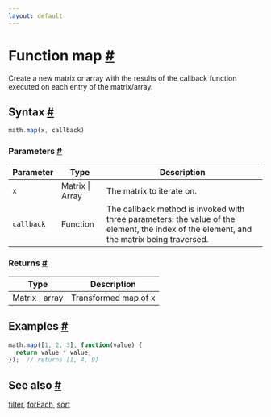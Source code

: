 ```yaml
---
layout: default
---
```


<h1 id="function-map">Function map <a href="#function-map" title="Permalink">#</a></h1>

Create a new matrix or array with the results of the callback function executed on
each entry of the matrix/array.


<h2 id="syntax">Syntax <a href="#syntax" title="Permalink">#</a></h2>

```js
math.map(x, callback)
```

<h3 id="parameters">Parameters <a href="#parameters" title="Permalink">#</a></h3>

Parameter | Type | Description
--------- | ---- | -----------
`x` | Matrix &#124; Array | The matrix to iterate on.
`callback` | Function | The callback method is invoked with three parameters: the value of the element, the index of the element, and the matrix being traversed.

<h3 id="returns">Returns <a href="#returns" title="Permalink">#</a></h3>

Type | Description
---- | -----------
Matrix &#124; array | Transformed map of x


<h2 id="examples">Examples <a href="#examples" title="Permalink">#</a></h2>

```js
math.map([1, 2, 3], function(value) {
  return value * value;
});  // returns [1, 4, 9]
```


<h2 id="see-also">See also <a href="#see-also" title="Permalink">#</a></h2>

[filter](filter.html),
[forEach](forEach.html),
[sort](sort.html)


<!-- Note: This file is automatically generated from source code comments. Changes made in this file will be overridden. -->
